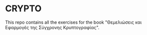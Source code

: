 # CRYPTO
This repo contains all the exercises for the book "Θεμελιώσεις και Εφαρμογές της Σύγχρονης Κρυπτογραφίας".
